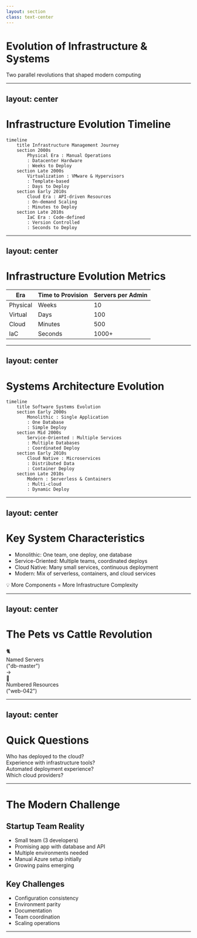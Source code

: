 ```yaml
---
layout: section
class: text-center
---
```


# Evolution of Infrastructure & Systems

<div class="opacity-80 italic mb-4">
Two parallel revolutions that shaped modern computing
</div>

<!--
# Speaker Notes
- We'll look at two parallel stories
- Both happened during your lifetime
- Each drove changes in the other
- Think about connections between them
-->

---
layout: center
---

# Infrastructure Evolution Timeline

```mermaid
timeline
    title Infrastructure Management Journey
    section 2000s
        Physical Era : Manual Operations
        : Datacenter Hardware
        : Weeks to Deploy
    section Late 2000s
        Virtualization : VMware & Hypervisors
        : Template-based
        : Days to Deploy
    section Early 2010s
        Cloud Era : API-driven Resources
        : On-demand Scaling
        : Minutes to Deploy
    section Late 2010s
        IaC Era : Code-defined
        : Version Controlled
        : Seconds to Deploy
```

<!--
# Speaker Notes
- Start with simple timeline view
- Emphasize the progression of speed
- Point out key technology shifts
- Set up for detailed metrics
-->

---
layout: center
---

# Infrastructure Evolution Metrics

<table class="metrics-table">
  <thead>
    <tr>
      <th>Era</th>
      <th>Time to Provision</th>
      <th>Servers per Admin</th>
    </tr>
  </thead>
  <tbody>
    <tr v-click="1">
      <td>Physical</td>
      <td>Weeks</td>
      <td>10</td>
    </tr>
    <tr v-click="2">
      <td>Virtual</td>
      <td>Days</td>
      <td>100</td>
    </tr>
    <tr v-click="3">
      <td>Cloud</td>
      <td>Minutes</td>
      <td>500</td>
    </tr>
    <tr v-click="4">
      <td>IaC</td>
      <td>Seconds</td>
      <td>1000+</td>
    </tr>
  </tbody>
</table>

<style>
.metrics-table {
  @apply w-4/5 mx-auto mt-8;
}
.metrics-table th {
  @apply px-6 py-3 text-left bg-blue-500 bg-opacity-10 font-semibold;
}
.metrics-table td {
  @apply px-6 py-4 border-t border-gray-200 border-opacity-50;
}
</style>

<!--
# Speaker Notes

Key points to highlight:
- Each era brings order of magnitude improvement
- Provision time: Weeks → Seconds (10000x faster)
- Scale: 10 → 1000+ servers (100x capacity)

Questions for engagement:
- "What technological changes enabled each jump?"
- "Why did organizations need this scale?"
- "What skills were needed at each stage?"
-->
---
layout: center
---

# Systems Architecture Evolution

```mermaid
timeline
    title Software Systems Evolution
    section Early 2000s
        Monolithic : Single Application
        : One Database
        : Simple Deploy
    section Mid 2000s
        Service-Oriented : Multiple Services
        : Multiple Databases
        : Coordinated Deploy
    section Early 2010s
        Cloud Native : Microservices
        : Distributed Data
        : Container Deploy
    section Late 2010s
        Modern : Serverless & Containers
        : Multi-cloud
        : Dynamic Deploy
```

<!--
# Speaker Notes
- Connect to their software development experience
- Point out increasing complexity
- Show how infrastructure needs grew
- Link to their coursework examples
-->

---
layout: center
---

# Key System Characteristics

<v-clicks>

- Monolithic: One team, one deploy, one database
- Service-Oriented: Multiple teams, coordinated deploys
- Cloud Native: Many small services, continuous deployment
- Modern: Mix of serverless, containers, and cloud services

</v-clicks>

<div v-click class="mt-12 text-center text-xl">

💡 More Components = More Infrastructure Complexity

</div>

<!--
# Speaker Notes

Expand on each point:
- Monolithic: Like your early web projects - simple LAMP stack
- SOA: Teams start interfering with each other, need coordination
- Cloud Native: Kubernetes orchestration becomes necessary
- Modern: Mix of approaches based on needs

Additional context to mention:
- Each stage requires more automation
- Manual processes don't scale
- Teams need independence
- Configuration becomes critical

Key message: Infrastructure complexity follows system complexity - this is why we need better tools and practices.

Question to ask: "What stage are your current projects at?"
-->
---
layout: center
---

# The Pets vs Cattle Revolution

<div class="flex items-center justify-center gap-8">
  <div v-click class="text-center">
    <div class="text-6xl">🐈</div>
    <div class="mt-2 opacity-70">Named Servers</div>
    <div class="text-sm">("db-master")</div>
  </div>

  <div v-click class="text-5xl text-blue-400">
    →
  </div>

  <div v-click class="text-center">
    <div class="text-6xl">🐄</div>
    <div class="mt-2 opacity-70">Numbered Resources</div>
    <div class="text-sm">("web-042")</div>
  </div>
</div>

<!--
# Speaker Notes

Key message: Fundamental shift in how we think about servers

Additional context to mention:
- Pets: We care for them individually, nurse them back to health
- Cattle: Replaceable, automated management
- Like your laptop (pet) vs a Docker container (cattle)
- This mindset shift enabled modern cloud scaling

Question: "Which approach do you use in your projects?"
-->
---
layout: center
---

# Quick Questions

<div class="text-xl space-y-8">
  <div v-click class="question">
    Who has deployed to the cloud?
  </div>

  <div v-click class="question">
    Experience with infrastructure tools?
  </div>

  <div v-click class="question">
    Automated deployment experience?
  </div>

  <div v-click class="question">
    Which cloud providers?
  </div>
</div>

<!--
# Speaker Notes

Interaction approach:
- Pause after each question
- Ask for raised hands
- Note the distribution of experience
- Use this to adjust upcoming examples

Look for:
- AWS/Azure experience for examples
- Prior automation experience
- Tools they're familiar with

This helps us:
- Gauge the audience level
- Find experienced students to engage
- Know which concepts need more explanation
-->

---

# The Modern Challenge

## Startup Team Reality
<v-clicks>

- Small team (3 developers)
- Promising app with database and API
- Multiple environments needed
- Manual Azure setup initially
- Growing pains emerging

## Key Challenges
- Configuration consistency
- Environment parity
- Documentation
- Team coordination
- Scaling operations

</v-clicks>

<!--
# Presenter Notes
- Introduce real-world scenario
- Connect to their experiences
- Set up for infrastructure solutions
- Bridge to next section
-->
---